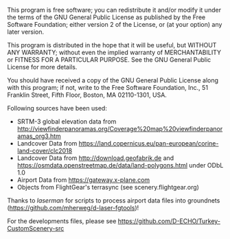 This program is free software; you can redistribute it and/or
modify it under the terms of the GNU General Public License
as published by the Free Software Foundation; either version 2
of the License, or (at your option) any later version.

This program is distributed in the hope that it will be useful,
but WITHOUT ANY WARRANTY; without even the implied warranty of
MERCHANTABILITY or FITNESS FOR A PARTICULAR PURPOSE.  See the
GNU General Public License for more details.

You should have received a copy of the GNU General Public License
along with this program; if not, write to the Free Software
Foundation, Inc., 51 Franklin Street, Fifth Floor, Boston, MA  02110-1301, USA.
 
Following sources have been used:

* SRTM-3 global elevation data from http://viewfinderpanoramas.org/Coverage%20map%20viewfinderpanoramas_org3.htm
* Landcover Data from https://land.copernicus.eu/pan-european/corine-land-cover/clc2018
* Landcover Data from http://download.geofabrik.de and https://osmdata.openstreetmap.de/data/land-polygons.html under ODbL 1.0
* Airport Data from https://gateway.x-plane.com
* Objects from FlightGear's terrasync (see scenery.flightgear.org)

Thanks to _laserman_ for scripts to process airport data files into groundnets (https://github.com/mherweg/d-laser-fgtools)!

For the developments files, please see https://github.com/D-ECHO/Turkey-CustomScenery-src
